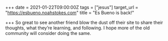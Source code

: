 +++
date = 2021-01-22T09:00:00Z
tags = ["jesus"]
target_url = "https://esbueno.noahstokes.com"
title = "Es Bueno is back!"

+++
So great to see another friend blow the dust off their site to share their thoughts, what they’re learning, and following. I hope more of the old community will consider doing the same.